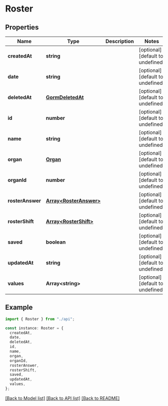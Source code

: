 # Roster

## Properties

| Name             | Type                                             | Description | Notes                             |
| ---------------- | ------------------------------------------------ | ----------- | --------------------------------- |
| **createdAt**    | **string**                                       |             | [optional] [default to undefined] |
| **date**         | **string**                                       |             | [optional] [default to undefined] |
| **deletedAt**    | [**GormDeletedAt**](GormDeletedAt.md)            |             | [optional] [default to undefined] |
| **id**           | **number**                                       |             | [optional] [default to undefined] |
| **name**         | **string**                                       |             | [optional] [default to undefined] |
| **organ**        | [**Organ**](Organ.md)                            |             | [optional] [default to undefined] |
| **organId**      | **number**                                       |             | [optional] [default to undefined] |
| **rosterAnswer** | [**Array&lt;RosterAnswer&gt;**](RosterAnswer.md) |             | [optional] [default to undefined] |
| **rosterShift**  | [**Array&lt;RosterShift&gt;**](RosterShift.md)   |             | [optional] [default to undefined] |
| **saved**        | **boolean**                                      |             | [optional] [default to undefined] |
| **updatedAt**    | **string**                                       |             | [optional] [default to undefined] |
| **values**       | **Array&lt;string&gt;**                          |             | [optional] [default to undefined] |

## Example

```typescript
import { Roster } from "./api";

const instance: Roster = {
  createdAt,
  date,
  deletedAt,
  id,
  name,
  organ,
  organId,
  rosterAnswer,
  rosterShift,
  saved,
  updatedAt,
  values,
};
```

[[Back to Model list]](../README.md#documentation-for-models) [[Back to API list]](../README.md#documentation-for-api-endpoints) [[Back to README]](../README.md)
